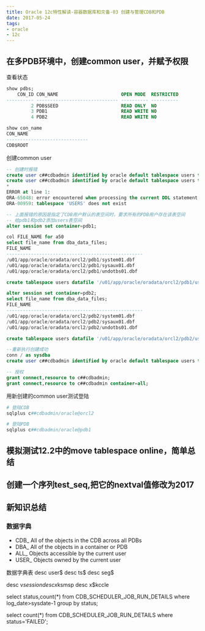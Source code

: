 ```yaml
---
title: Oracle 12c特性解读-容器数据库和灾备-03 创建与管理CDB和PDB
date: 2017-05-24
tags:
- oracle
- 12c
---
```


## 在多PDB环境中，创建common user，并赋予权限
查看状态
```sql
show pdbs;
    CON_ID CON_NAME                       OPEN MODE  RESTRICTED
---------- ------------------------------ ---------- ----------
         2 PDB$SEED                       READ ONLY  NO
         3 PDB1                           READ WRITE NO
         4 PDB2                           READ WRITE NO

show con_name
CON_NAME
------------------------------
CDB$ROOT
```

<!-- more -->
创建common user
```sql
-- 创建时报错
create user c##cdbadmin identified by oracle default tablespace users temporary tablespace temp;
create user c##cdbadmin identified by oracle default tablespace users temporary tablespace temp
*
ERROR at line 1:
ORA-65048: error encountered when processing the current DDL statement in pluggable database PDB1
ORA-00959: tablespace 'USERS' does not exist

-- 上面报错的原因是指定了CDB用户默认的表空间时，要求所有的PDB用户存在该表空间
-- 给pdb1和pdb2添加users表空间
alter session set container=pdb1;

col FILE_NAME for a50
select file_name from dba_data_files;
FILE_NAME
--------------------------------------------------
/u01/app/oracle/oradata/orcl2/pdb1/system01.dbf
/u01/app/oracle/oradata/orcl2/pdb1/sysaux01.dbf
/u01/app/oracle/oradata/orcl2/pdb1/undotbs01.dbf

create tablespace users datafile '/u01/app/oracle/oradata/orcl2/pdb1/users01.dbf' size 1G;

alter session set container=pdb2;
select file_name from dba_data_files;
FILE_NAME
--------------------------------------------------
/u01/app/oracle/oradata/orcl2/pdb2/system01.dbf
/u01/app/oracle/oradata/orcl2/pdb2/sysaux01.dbf
/u01/app/oracle/oradata/orcl2/pdb2/undotbs01.dbf

create tablespace users datafile '/u01/app/oracle/oradata/orcl2/pdb2/users01.dbf' size 1G;

--重新执行创建成功
conn / as sysdba
create user c##cdbadmin identified by oracle default tablespace users temporary tablespace temp;

-- 授权
grant connect,resource to c##cdbadmin;
grant connect,resource to c##cdbadmin container=all;
```

用新创建的common user测试登陆
``` perl
# 登陆CDB
sqlplus c##cdbadmin/oracle@orcl2

# 登陆PDB
sqlplus c##cdbadmin/oracle@pdb1
```

## 模拟测试12.2中的move tablespace online，简单总结
## 创建一个序列test_seq,把它的nextval值修改为2017



## 新知识总结
### 数据字典
* CDB_   All of the objects in the CDB across all PDBs
* DBA_   All of the objects in a container or PDB
* ALL_   Objects accessible by the current user
* USER_  Objects owned by the current user

数据字典表
desc user$
desc ts$
desc seg$

desc v$session
desc x$ksmsp
desc x$kccle


select status,count(*) from CDB_SCHEDULER_JOB_RUN_DETAILS where log_date>sysdate-1 group by status;

select count(*) from CDB_SCHEDULER_JOB_RUN_DETAILS where status='FAILED';